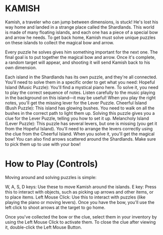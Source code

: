 # KAMISH

Kamish, a traveler who can jump between dimensions, is stuck! He's lost his way home and landed in a strange place called the Shardlands. This world is made of many floating islands, and each one has a piece of a special bow and arrow he needs. To get back home, Kamish must solve unique puzzles on these islands to collect the magical bow and arrow.

Every puzzle he solves gives him something important for the next one. The final goal is to put together the magical bow and arrow. Once it's complete, a random target will appear, and shooting it will send Kamish back to his own dimension.

Each island in the Shardlands has its own puzzle, and they're all connected. You'll need to solve them in a specific order to get what you need: Hopeful Island (Music Puzzle): You'll find a mystical piano here. To solve it, you need to play the correct sequence of notes. Listen carefully to the music playing in the background on this island—it may be useful! When you play the right notes, you'll get the missing lever for the Lever Puzzle. Cheerful Island (Bush Puzzle): This island has glowing bushes. You need to walk on all the bushes in the correct path to light them up. Solving this puzzle gives you a clue for the Lever Puzzle, telling you how to set it up. Melancholy Island (Lever Puzzle): This puzzle has several levers, but one is missing (you get it from the Hopeful Island). You'll need to arrange the levers correctly using the clue from the Cheerful Island. When you solve it, you'll get the magical bow! You can also find arrows scattered around the Shardlands. Make sure to pick them up to use with your bow!

# How to Play (Controls)
Moving around and solving puzzles is simple:

W, A, S, D keys: Use these to move Kamish around the islands. E key: Press this to interact with objects, such as picking up arrows and other items, or to place items. Left Mouse Click: Use this to interact with puzzles (like playing the piano or moving levers). Once you have the bow, you'll use the left click to shoot arrows at the target to go home.

Once you've collected the bow or the clue, select them in your inventory by using the Left Mouse Click to activate them. To close the clue after viewing it, double-click the Left Mouse Button.
